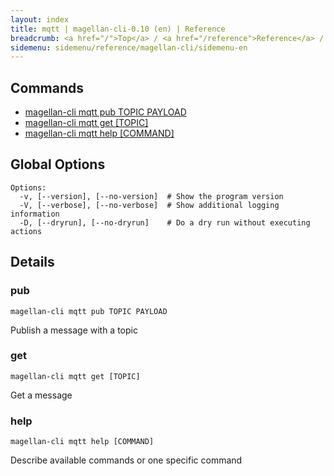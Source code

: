 ```yaml
---
layout: index
title: mqtt | magellan-cli-0.10 (en) | Reference
breadcrumb: <a href="/">Top</a> / <a href="/reference">Reference</a> / <a href="/reference/magellan-cli/en">magellan-cli-0.10</a> / mqtt en <a href="/reference/ja/messaging/mqtt.html">ja</a>
sidemenu: sidemenu/reference/magellan-cli/sidemenu-en
---
```


## Commands

- [magellan-cli mqtt pub TOPIC PAYLOAD](#pub)
- [magellan-cli mqtt get [TOPIC]](#get)
- [magellan-cli mqtt help [COMMAND]](#help)

## Global Options

```text
Options:
  -v, [--version], [--no-version]  # Show the program version
  -V, [--verbose], [--no-verbose]  # Show additional logging information
  -D, [--dryrun], [--no-dryrun]    # Do a dry run without executing actions

```


## Details
### <a name="pub"></a>pub

```text
magellan-cli mqtt pub TOPIC PAYLOAD
```

Publish a message with a topic

### <a name="get"></a>get

```text
magellan-cli mqtt get [TOPIC]
```

Get a message

### <a name="help"></a>help

```text
magellan-cli mqtt help [COMMAND]
```

Describe available commands or one specific command

